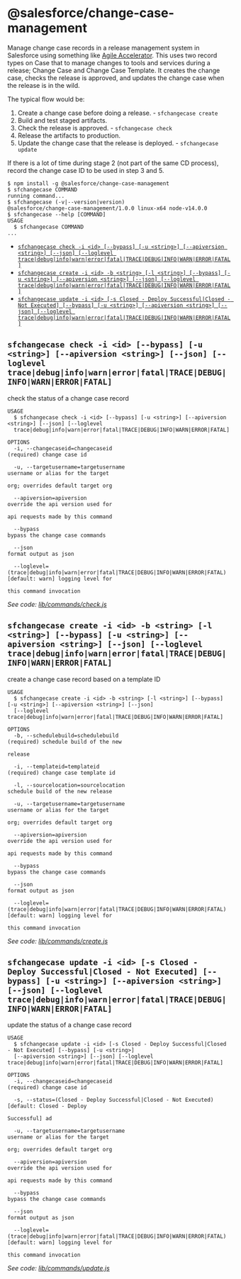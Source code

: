 @salesforce/change-case-management
=============

Manage change case records in a release management system in Salesforce using something like [Agile Accelerator](https://appexchange.salesforce.com/appxListingDetail?listingId=a0N30000000ps3jEAA). This uses two record types on Case that to manage changes to tools and services during a release; Change Case and Change Case Template. It creates the change case, checks the release is approved, and updates the change case when the release is in the wild.

The typical flow would be:

1. Create a change case before doing a release. - `sfchangecase create`
1. Build and test staged artifacts.
1. Check the release is approved. - `sfchangecase check`
1. Release the artifacts to production.
1. Update the change case that the release is deployed. - `sfchangecase update`

If there is a lot of time during stage 2 (not part of the same CD process), record the change case ID to be used in step 3 and 5.

<!-- install -->
<!-- usage -->
```sh-session
$ npm install -g @salesforce/change-case-management
$ sfchangecase COMMAND
running command...
$ sfchangecase (-v|--version|version)
@salesforce/change-case-management/1.0.0 linux-x64 node-v14.0.0
$ sfchangecase --help [COMMAND]
USAGE
  $ sfchangecase COMMAND
...
```
<!-- usagestop -->
<!-- commands -->
* [`sfchangecase check -i <id> [--bypass] [-u <string>] [--apiversion <string>] [--json] [--loglevel trace|debug|info|warn|error|fatal|TRACE|DEBUG|INFO|WARN|ERROR|FATAL]`](#sfchangecase-check--i-id---bypass--u-string---apiversion-string---json---loglevel-tracedebuginfowarnerrorfataltracedebuginfowarnerrorfatal)
* [`sfchangecase create -i <id> -b <string> [-l <string>] [--bypass] [-u <string>] [--apiversion <string>] [--json] [--loglevel trace|debug|info|warn|error|fatal|TRACE|DEBUG|INFO|WARN|ERROR|FATAL]`](#sfchangecase-create--i-id--b-string--l-string---bypass--u-string---apiversion-string---json---loglevel-tracedebuginfowarnerrorfataltracedebuginfowarnerrorfatal)
* [`sfchangecase update -i <id> [-s Closed - Deploy Successful|Closed - Not Executed] [--bypass] [-u <string>] [--apiversion <string>] [--json] [--loglevel trace|debug|info|warn|error|fatal|TRACE|DEBUG|INFO|WARN|ERROR|FATAL]`](#sfchangecase-update--i-id--s-closed---deploy-successfulclosed---not-executed---bypass--u-string---apiversion-string---json---loglevel-tracedebuginfowarnerrorfataltracedebuginfowarnerrorfatal)

## `sfchangecase check -i <id> [--bypass] [-u <string>] [--apiversion <string>] [--json] [--loglevel trace|debug|info|warn|error|fatal|TRACE|DEBUG|INFO|WARN|ERROR|FATAL]`

check the status of a change case record

```
USAGE
  $ sfchangecase check -i <id> [--bypass] [-u <string>] [--apiversion <string>] [--json] [--loglevel 
  trace|debug|info|warn|error|fatal|TRACE|DEBUG|INFO|WARN|ERROR|FATAL]

OPTIONS
  -i, --changecaseid=changecaseid                                                   (required) change case id

  -u, --targetusername=targetusername                                               username or alias for the target
                                                                                    org; overrides default target org

  --apiversion=apiversion                                                           override the api version used for
                                                                                    api requests made by this command

  --bypass                                                                          bypass the change case commands

  --json                                                                            format output as json

  --loglevel=(trace|debug|info|warn|error|fatal|TRACE|DEBUG|INFO|WARN|ERROR|FATAL)  [default: warn] logging level for
                                                                                    this command invocation
```

_See code: [lib/commands/check.js](https://github.com/forcedotcom/change-case-management/blob/v1.0.0/lib/commands/check.js)_

## `sfchangecase create -i <id> -b <string> [-l <string>] [--bypass] [-u <string>] [--apiversion <string>] [--json] [--loglevel trace|debug|info|warn|error|fatal|TRACE|DEBUG|INFO|WARN|ERROR|FATAL]`

create a change case record based on a template ID

```
USAGE
  $ sfchangecase create -i <id> -b <string> [-l <string>] [--bypass] [-u <string>] [--apiversion <string>] [--json] 
  [--loglevel trace|debug|info|warn|error|fatal|TRACE|DEBUG|INFO|WARN|ERROR|FATAL]

OPTIONS
  -b, --schedulebuild=schedulebuild                                                 (required) schedule build of the new
                                                                                    release

  -i, --templateid=templateid                                                       (required) change case template id

  -l, --sourcelocation=sourcelocation                                               schedule build of the new release

  -u, --targetusername=targetusername                                               username or alias for the target
                                                                                    org; overrides default target org

  --apiversion=apiversion                                                           override the api version used for
                                                                                    api requests made by this command

  --bypass                                                                          bypass the change case commands

  --json                                                                            format output as json

  --loglevel=(trace|debug|info|warn|error|fatal|TRACE|DEBUG|INFO|WARN|ERROR|FATAL)  [default: warn] logging level for
                                                                                    this command invocation
```

_See code: [lib/commands/create.js](https://github.com/forcedotcom/change-case-management/blob/v1.0.0/lib/commands/create.js)_

## `sfchangecase update -i <id> [-s Closed - Deploy Successful|Closed - Not Executed] [--bypass] [-u <string>] [--apiversion <string>] [--json] [--loglevel trace|debug|info|warn|error|fatal|TRACE|DEBUG|INFO|WARN|ERROR|FATAL]`

update the status of a change case record

```
USAGE
  $ sfchangecase update -i <id> [-s Closed - Deploy Successful|Closed - Not Executed] [--bypass] [-u <string>] 
  [--apiversion <string>] [--json] [--loglevel trace|debug|info|warn|error|fatal|TRACE|DEBUG|INFO|WARN|ERROR|FATAL]

OPTIONS
  -i, --changecaseid=changecaseid                                                   (required) change case id

  -s, --status=(Closed - Deploy Successful|Closed - Not Executed)                   [default: Closed - Deploy
                                                                                    Successful] ad

  -u, --targetusername=targetusername                                               username or alias for the target
                                                                                    org; overrides default target org

  --apiversion=apiversion                                                           override the api version used for
                                                                                    api requests made by this command

  --bypass                                                                          bypass the change case commands

  --json                                                                            format output as json

  --loglevel=(trace|debug|info|warn|error|fatal|TRACE|DEBUG|INFO|WARN|ERROR|FATAL)  [default: warn] logging level for
                                                                                    this command invocation
```

_See code: [lib/commands/update.js](https://github.com/forcedotcom/change-case-management/blob/v1.0.0/lib/commands/update.js)_
<!-- commandsstop -->
